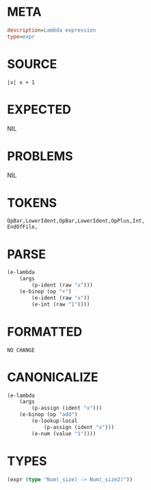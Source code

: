 # META
~~~ini
description=Lambda expression
type=expr
~~~
# SOURCE
~~~roc
|x| x + 1
~~~
# EXPECTED
NIL
# PROBLEMS
NIL
# TOKENS
~~~zig
OpBar,LowerIdent,OpBar,LowerIdent,OpPlus,Int,
EndOfFile,
~~~
# PARSE
~~~clojure
(e-lambda
	(args
		(p-ident (raw "x")))
	(e-binop (op "+")
		(e-ident (raw "x"))
		(e-int (raw "1"))))
~~~
# FORMATTED
~~~roc
NO CHANGE
~~~
# CANONICALIZE
~~~clojure
(e-lambda
	(args
		(p-assign (ident "x")))
	(e-binop (op "add")
		(e-lookup-local
			(p-assign (ident "x")))
		(e-num (value "1"))))
~~~
# TYPES
~~~clojure
(expr (type "Num(_size) -> Num(_size2)"))
~~~
